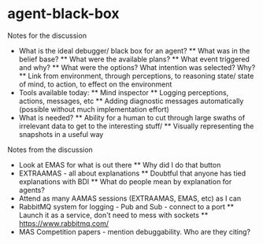 # agent-black-box

Notes for the discussion

* What is the ideal debugger/ black box for an agent?
**  What was in the belief base?
** What were the available plans?
** What event triggered and why?
** What were the options? What intention was selected? Why?
** Link from environment, through perceptions, to reasoning state/ state of mind, to action, to effect on the environment
* Tools available today:
** Mind inspector
** Logging perceptions, actions, messages, etc
** Adding diagnostic messages automatically (possible without much implementation effort)
* What is needed?
** Ability for a human to cut through large swaths of irrelevant data to get to the interesting stuff/
** Visually representing the snapshots in a useful way
 

Notes from the discussion
* Look at EMAS for what is out there
** Why did I do that button
* EXTRAAMAS - all about explanations
** Doubtful that anyone has tied explanations with BDI
** What do people mean by explanation for agents?
* Attend as many AAMAS sessions (EXTRAAMAS, EMAS, etc) as I can
* RabbitMQ system for logging - Pub and Sub - connect to a port
** Launch it as a service, don't need to mess with sockets
** https://www.rabbitmq.com/
* MAS Competition papers - mention debuggability. Who are they citing?
